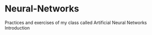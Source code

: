 # Neural-Networks
Practices and exercises of my class called Artificial Neural Networks Introduction 

